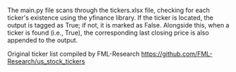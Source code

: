 The main.py file scans through the tickers.xlsx file, checking for each ticker's existence using the yfinance library. If the ticker is located, the output is tagged as True; if not, it is marked as False. Alongside this, when a ticker is found (i.e., True), the corresponding last closing price is also appended to the output.

Original ticker list compiled by FML-Research https://github.com/FML-Research/us_stock_tickers
